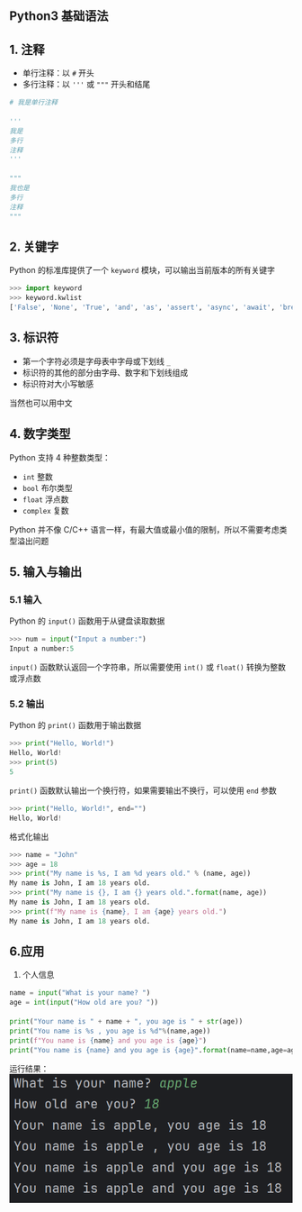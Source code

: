 ## Python3 基础语法

## 1. 注释
- 单行注释：以 `#` 开头
- 多行注释：以 `'''` 或 `"""` 开头和结尾

```python
# 我是单行注释

'''
我是
多行
注释
'''

"""
我也是
多行
注释
"""
```

## 2. 关键字
Python 的标准库提供了一个 `keyword` 模块，可以输出当前版本的所有关键字

```python
>>> import keyword
>>> keyword.kwlist
['False', 'None', 'True', 'and', 'as', 'assert', 'async', 'await', 'break', 'class', 'continue', 'def', 'del', 'elif', 'else', 'except', 'finally', 'for', 'from', 'global', 'if', 'import', 'in', 'is', 'lambda', 'nonlocal', 'not', 'or', 'pass', 'raise', 'return', 'try', 'while', 'with', 'yield']
```

## 3. 标识符
- 第一个字符必须是字母表中字母或下划线 `_` 
- 标识符的其他的部分由字母、数字和下划线组成
- 标识符对大小写敏感

当然也可以用中文

## 4. 数字类型
Python 支持 4 种整数类型：
- `int` 整数
- `bool` 布尔类型
- `float` 浮点数
- `complex` 复数

Python 并不像 C/C++ 语言一样，有最大值或最小值的限制，所以不需要考虑类型溢出问题

## 5. 输入与输出

### 5.1 输入

Python 的 `input()` 函数用于从键盘读取数据

```python
>>> num = input("Input a number:")
Input a number:5
```
`input()` 函数默认返回一个字符串，所以需要使用 `int()` 或 `float()` 转换为整数或浮点数

### 5.2 输出

Python 的 `print()` 函数用于输出数据

```python
>>> print("Hello, World!")
Hello, World!
>>> print(5)
5
```
`print()` 函数默认输出一个换行符，如果需要输出不换行，可以使用 `end` 参数
```python
>>> print("Hello, World!", end="")
Hello, World!
```
格式化输出
```python
>>> name = "John"
>>> age = 18
>>> print("My name is %s, I am %d years old." % (name, age))
My name is John, I am 18 years old.
>>> print("My name is {}, I am {} years old.".format(name, age))
My name is John, I am 18 years old.
>>> print(f"My name is {name}, I am {age} years old.")
My name is John, I am 18 years old.
```

## 6.应用

1. 个人信息

```python
name = input("What is your name? ")
age = int(input("How old are you? "))

print("Your name is " + name + ", you age is " + str(age))
print("You name is %s , you age is %d"%(name,age))
print(f"You name is {name} and you age is {age}")
print("You name is {name} and you age is {age}".format(name=name,age=age))
```

运行结果：
![P001.1](../imgs/P001.1.png)